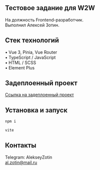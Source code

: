 ## Тестовое задание для W2W

На должность Frontend-разработчик.  
Выполнил Алексей Зотин.

## Стек технологий

• Vue 3, Pinia, Vue Router  
• TypeScript / JavaScript  
• HTML / SCSS  
• Element Plus

## Задеплоенный проект

[Ссылка на задеплоенный проект](https://w2w-test-task.vercel.app/)

## Установка и запуск

```sh
npm i
```

```sh
vite
```

## Контакты

Telegram: AlekseyZotin  
al.zotin@mail.ru

